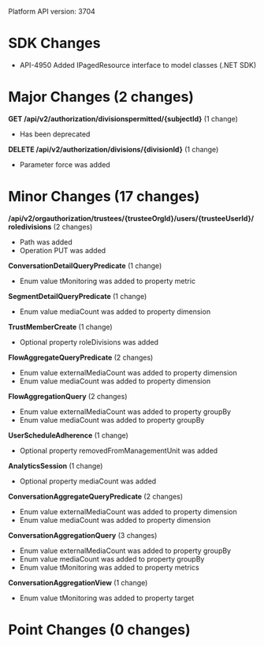 Platform API version: 3704


# SDK Changes

* API-4950 Added IPagedResource interface to model classes (.NET SDK)

# Major Changes (2 changes)

**GET /api/v2/authorization/divisionspermitted/{subjectId}** (1 change)

* Has been deprecated

**DELETE /api/v2/authorization/divisions/{divisionId}** (1 change)

* Parameter force was added


# Minor Changes (17 changes)

**/api/v2/orgauthorization/trustees/{trusteeOrgId}/users/{trusteeUserId}/roledivisions** (2 changes)

* Path was added
* Operation PUT was added

**ConversationDetailQueryPredicate** (1 change)

* Enum value tMonitoring was added to property metric

**SegmentDetailQueryPredicate** (1 change)

* Enum value mediaCount was added to property dimension

**TrustMemberCreate** (1 change)

* Optional property roleDivisions was added

**FlowAggregateQueryPredicate** (2 changes)

* Enum value externalMediaCount was added to property dimension
* Enum value mediaCount was added to property dimension

**FlowAggregationQuery** (2 changes)

* Enum value externalMediaCount was added to property groupBy
* Enum value mediaCount was added to property groupBy

**UserScheduleAdherence** (1 change)

* Optional property removedFromManagementUnit was added

**AnalyticsSession** (1 change)

* Optional property mediaCount was added

**ConversationAggregateQueryPredicate** (2 changes)

* Enum value externalMediaCount was added to property dimension
* Enum value mediaCount was added to property dimension

**ConversationAggregationQuery** (3 changes)

* Enum value externalMediaCount was added to property groupBy
* Enum value mediaCount was added to property groupBy
* Enum value tMonitoring was added to property metrics

**ConversationAggregationView** (1 change)

* Enum value tMonitoring was added to property target


# Point Changes (0 changes)

